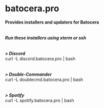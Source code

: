 # batocera.pro
<b>Provides installers and updaters for Batocera</b><br>
<br>
<br>
<b><i>Run these installers using xterm or ssh</i></b><br>
<br>
<br>
<b><i>> Discord</i></b><br>
curl -L discord.batocera.pro | bash <br>
<br>
<br>
<b><i>> Double-Commander</i></b><br>
curl -L doublecmd.batocera.pro | bash <br>
<br>
<br>
<b><i>> Spotify</i></b><br>
curl -L spotify.batocera.pro | bash
<br>
<br>
